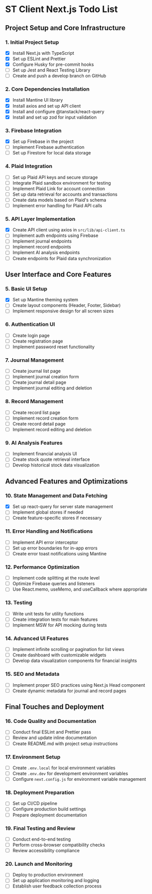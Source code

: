 # ST Client Next.js Todo List

## Project Setup and Core Infrastructure

### 1. Initial Project Setup
- [x] Install Next.js with TypeScript
- [x] Set up ESLint and Prettier
- [x] Configure Husky for pre-commit hooks
- [ ] Set up Jest and React Testing Library
- [ ] Create and push a develop branch on GitHub

### 2. Core Dependencies Installation
- [x] Install Mantine UI library
- [x] Install axios and set up API client
- [x] Install and configure @tanstack/react-query
- [x] Install and set up zod for input validation

### 3. Firebase Integration
- [x] Set up Firebase in the project
- [ ] Implement Firebase authentication
- [ ] Set up Firestore for local data storage

### 4. Plaid Integration
- [ ] Set up Plaid API keys and secure storage
- [ ] Integrate Plaid sandbox environment for testing
- [ ] Implement Plaid Link for account connection
- [ ] Set up data retrieval for accounts and transactions
- [ ] Create data models based on Plaid's schema
- [ ] Implement error handling for Plaid API calls

### 5. API Layer Implementation
- [x] Create API client using axios in `src/lib/api-client.ts`
- [ ] Implement auth endpoints using Firebase
- [ ] Implement journal endpoints
- [ ] Implement record endpoints
- [ ] Implement AI analysis endpoints
- [ ] Create endpoints for Plaid data synchronization

## User Interface and Core Features

### 5. Basic UI Setup
- [x] Set up Mantine theming system
- [ ] Create layout components (Header, Footer, Sidebar)
- [ ] Implement responsive design for all screen sizes

### 6. Authentication UI
- [ ] Create login page
- [ ] Create registration page
- [ ] Implement password reset functionality

### 7. Journal Management
- [ ] Create journal list page
- [ ] Implement journal creation form
- [ ] Create journal detail page
- [ ] Implement journal editing and deletion

### 8. Record Management
- [ ] Create record list page
- [ ] Implement record creation form
- [ ] Create record detail page
- [ ] Implement record editing and deletion

### 9. AI Analysis Features
- [ ] Implement financial analysis UI
- [ ] Create stock quote retrieval interface
- [ ] Develop historical stock data visualization

## Advanced Features and Optimizations

### 10. State Management and Data Fetching
- [x] Set up react-query for server state management
- [ ] Implement global stores if needed
- [ ] Create feature-specific stores if necessary

### 11. Error Handling and Notifications
- [ ] Implement API error interceptor
- [ ] Set up error boundaries for in-app errors
- [ ] Create error toast notifications using Mantine

### 12. Performance Optimization
- [ ] Implement code splitting at the route level
- [ ] Optimize Firebase queries and listeners
- [ ] Use React.memo, useMemo, and useCallback where appropriate

### 13. Testing
- [ ] Write unit tests for utility functions
- [ ] Create integration tests for main features
- [ ] Implement MSW for API mocking during tests

### 14. Advanced UI Features
- [ ] Implement infinite scrolling or pagination for list views
- [ ] Create dashboard with customizable widgets
- [ ] Develop data visualization components for financial insights

### 15. SEO and Metadata
- [ ] Implement proper SEO practices using Next.js Head component
- [ ] Create dynamic metadata for journal and record pages

## Final Touches and Deployment

### 16. Code Quality and Documentation
- [ ] Conduct final ESLint and Prettier pass
- [ ] Review and update inline documentation
- [ ] Create README.md with project setup instructions

### 17. Environment Setup
- [ ] Create `.env.local` for local environment variables
- [ ] Create `.env.dev` for development environment variables
- [ ] Configure `next.config.js` for environment variable management

### 18. Deployment Preparation
- [ ] Set up CI/CD pipeline
- [ ] Configure production build settings
- [ ] Prepare deployment documentation

### 19. Final Testing and Review
- [ ] Conduct end-to-end testing
- [ ] Perform cross-browser compatibility checks
- [ ] Review accessibility compliance

### 20. Launch and Monitoring
- [ ] Deploy to production environment
- [ ] Set up application monitoring and logging
- [ ] Establish user feedback collection process
